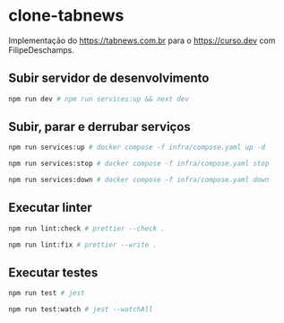 # clone-tabnews

Implementação do https://tabnews.com.br para o https://curso.dev com FilipeDeschamps.

## Subir servidor de desenvolvimento

```sh
npm run dev # npm run services:up && next dev
```

## Subir, parar e derrubar serviços

```sh
npm run services:up # docker compose -f infra/compose.yaml up -d
```

```sh
npm run services:stop # docker compose -f infra/compose.yaml stop
```

```sh
npm run services:down # docker compose -f infra/compose.yaml down
```

## Executar linter

```sh
npm run lint:check # prettier --check .
```

```sh
npm run lint:fix # prettier --write .
```

## Executar testes

```sh
npm run test # jest
```

```sh
npm run test:watch # jest --watchAll
```
